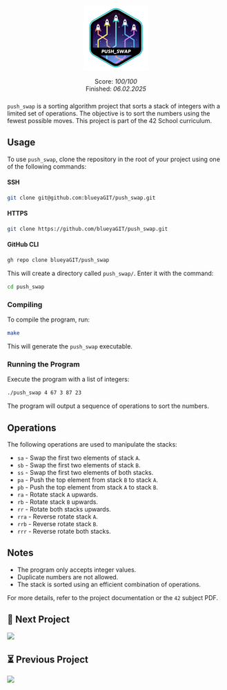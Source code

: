<p align="center">
  <img src="https://github.com/blueyaGIT/blueyaGIT/blob/master/42_badges/push_swape.png?raw=true" alt="push_swap"/>
</p>

<p align="center">
  Score: <i>100/100</i><br>
  Finished: <i>06.02.2025</i><br>
</p>

###

`push_swap` is a sorting algorithm project that sorts a stack of integers with a limited set of operations. The objective is to sort the numbers using the fewest possible moves. This project is part of the 42 School curriculum.

## Usage

To use `push_swap`, clone the repository in the root of your project using one of the following commands:

#### SSH
```bash
git clone git@github.com:blueyaGIT/push_swap.git
```
#### HTTPS
```bash
git clone https://github.com/blueyaGIT/push_swap.git
```
#### GitHub CLI
```bash
gh repo clone blueyaGIT/push_swap
```
This will create a directory called `push_swap/`. Enter it with the command:

```bash
cd push_swap
```

### Compiling

To compile the program, run:

```bash
make
```

This will generate the `push_swap` executable.

### Running the Program

Execute the program with a list of integers:

```bash
./push_swap 4 67 3 87 23
```

The program will output a sequence of operations to sort the numbers.

## Operations

The following operations are used to manipulate the stacks:

- `sa` - Swap the first two elements of stack `A`.
- `sb` - Swap the first two elements of stack `B`.
- `ss` - Swap the first two elements of both stacks.
- `pa` - Push the top element from stack `B` to stack `A`.
- `pb` - Push the top element from stack `A` to stack `B`.
- `ra` - Rotate stack `A` upwards.
- `rb` - Rotate stack `B` upwards.
- `rr` - Rotate both stacks upwards.
- `rra` - Reverse rotate stack `A`.
- `rrb` - Reverse rotate stack `B`.
- `rrr` - Reverse rotate both stacks.

## Notes

- The program only accepts integer values.
- Duplicate numbers are not allowed.
- The stack is sorted using an efficient combination of operations.

For more details, refer to the project documentation or the `42` subject PDF.

## 🚀 Next Project

<a href="https://github.com/blueyaGIT/minishell"><img src="https://readme-typing-svg.demolab.com?font=Fira+Code&pause=1000&color=BF94E4&width=435&lines=MiniShell"></a>

## ⏳ Previous Project

<a href="https://github.com/blueyaGIT/so_long"><img src="https://readme-typing-svg.demolab.com?font=Fira+Code&pause=1000&color=BF94E4&width=435&lines=so_long"></a>
